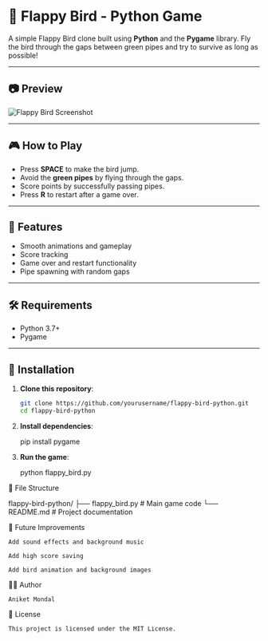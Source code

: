 # 🐤 Flappy Bird - Python Game

A simple Flappy Bird clone built using **Python** and the **Pygame** library. Fly the bird through the gaps between green pipes and try to survive as long as possible!

---

## 📷 Preview

![Flappy Bird Screenshot](https://upload.wikimedia.org/wikipedia/en/0/0b/Flappy_Bird_icon.png)

---

## 🎮 How to Play

- Press **SPACE** to make the bird jump.
- Avoid the **green pipes** by flying through the gaps.
- Score points by successfully passing pipes.
- Press **R** to restart after a game over.

---

## 🚀 Features

- Smooth animations and gameplay
- Score tracking
- Game over and restart functionality
- Pipe spawning with random gaps

---

## 🛠 Requirements

- Python 3.7+
- Pygame

---

## 🔧 Installation

1. **Clone this repository**:

   ```bash
   git clone https://github.com/yourusername/flappy-bird-python.git
   cd flappy-bird-python
   ```

2. **Install dependencies**:

    pip install pygame

3. **Run the game**:

    python flappy_bird.py

📁 File Structure

flappy-bird-python/
├── flappy_bird.py        # Main game code
└── README.md             # Project documentation

📌 Future Improvements

    Add sound effects and background music

    Add high score saving

    Add bird animation and background images

  🧑‍💻 Author
  
    Aniket Mondal
  
  📝 License
  
    This project is licensed under the MIT License.
